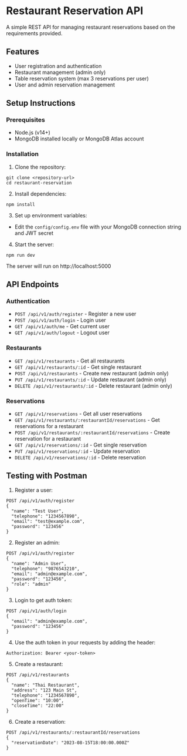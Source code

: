 # Restaurant Reservation API

A simple REST API for managing restaurant reservations based on the requirements provided.

## Features

- User registration and authentication
- Restaurant management (admin only)
- Table reservation system (max 3 reservations per user)
- User and admin reservation management

## Setup Instructions

### Prerequisites

- Node.js (v14+)
- MongoDB installed locally or MongoDB Atlas account

### Installation

1. Clone the repository:
```
git clone <repository-url>
cd restaurant-reservation
```

2. Install dependencies:
```
npm install
```

3. Set up environment variables:
- Edit the `config/config.env` file with your MongoDB connection string and JWT secret

4. Start the server:
```
npm run dev
```

The server will run on http://localhost:5000

## API Endpoints

### Authentication

- `POST /api/v1/auth/register` - Register a new user
- `POST /api/v1/auth/login` - Login user
- `GET /api/v1/auth/me` - Get current user
- `GET /api/v1/auth/logout` - Logout user

### Restaurants

- `GET /api/v1/restaurants` - Get all restaurants
- `GET /api/v1/restaurants/:id` - Get single restaurant
- `POST /api/v1/restaurants` - Create new restaurant (admin only)
- `PUT /api/v1/restaurants/:id` - Update restaurant (admin only)
- `DELETE /api/v1/restaurants/:id` - Delete restaurant (admin only)

### Reservations

- `GET /api/v1/reservations` - Get all user reservations
- `GET /api/v1/restaurants/:restaurantId/reservations` - Get reservations for a restaurant
- `POST /api/v1/restaurants/:restaurantId/reservations` - Create reservation for a restaurant
- `GET /api/v1/reservations/:id` - Get single reservation
- `PUT /api/v1/reservations/:id` - Update reservation
- `DELETE /api/v1/reservations/:id` - Delete reservation

## Testing with Postman

1. Register a user:
```
POST /api/v1/auth/register
{
  "name": "Test User",
  "telephone": "1234567890",
  "email": "test@example.com",
  "password": "123456"
}
```

2. Register an admin:
```
POST /api/v1/auth/register
{
  "name": "Admin User",
  "telephone": "9876543210",
  "email": "admin@example.com",
  "password": "123456",
  "role": "admin"
}
```

3. Login to get auth token:
```
POST /api/v1/auth/login
{
  "email": "admin@example.com",
  "password": "123456"
}
```

4. Use the auth token in your requests by adding the header:
```
Authorization: Bearer <your-token>
```

5. Create a restaurant:
```
POST /api/v1/restaurants
{
  "name": "Thai Restaurant",
  "address": "123 Main St",
  "telephone": "1234567890",
  "openTime": "10:00",
  "closeTime": "22:00"
}
```

6. Create a reservation:
```
POST /api/v1/restaurants/:restaurantId/reservations
{
  "reservationDate": "2023-08-15T18:00:00.000Z"
}
```